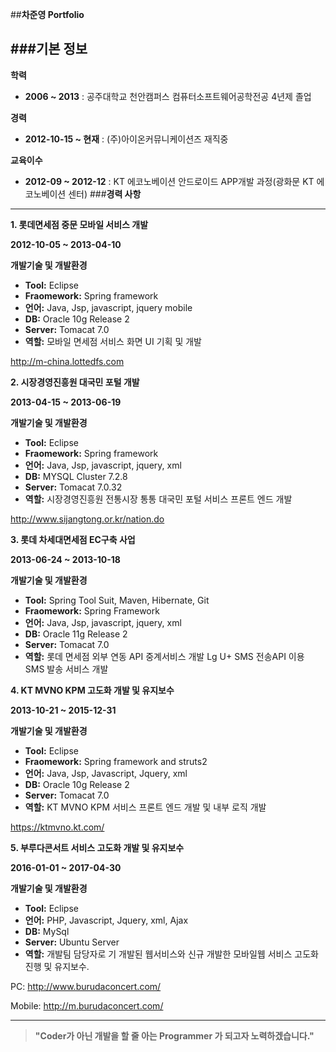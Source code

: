 ##**차준영 Portfolio**

###**<i class="icon-file"></i>기본 정보**
-------------
**학력**
- **2006 ~ 2013** : 공주대학교 천안캠퍼스 컴퓨터소프트웨어공학전공 4년제 졸업

**경력**
- **2012-10-15 ~ 현재** : (주)아이온커뮤니케이션즈 재직중

**교육이수**
- **2012-09 ~ 2012-12** : KT 에코노베이션 안드로이드 APP개발 과정(광화문 KT 에코노베이션 센터)
###**<i class="icon-pencil"></i>경력 사항**
-------------
**1. 롯데면세점 중문 모바일 서비스 개발**

**2012-10-05 ~ 2013-04-10**


**<i class="icon-hdd"></i>개발기술 및 개발환경**
- **Tool:** Eclipse
- **Fraomework:** Spring framework
- **언어:** Java, Jsp, javascript, jquery mobile 
- **DB:** Oracle 10g Release 2
- **Server:** Tomacat 7.0
- **역할:** 
모바일 면세점 서비스 화면 UI 기획 및 개발

http://m-china.lottedfs.com

**2. 시장경영진흥원 대국민 포털 개발**

**2013-04-15 ~ 2013-06-19**


**<i class="icon-hdd"></i>개발기술 및 개발환경**
- **Tool:** Eclipse
- **Fraomework:** Spring framework
- **언어:** Java, Jsp, javascript, jquery, xml 
- **DB:** MYSQL Cluster 7.2.8
- **Server:** Tomacat 7.0.32
- **역할:** 
시장경영진흥원 전통시장 통통 대국민 포털 서비스 프론트 엔드 개발


http://www.sijangtong.or.kr/nation.do

**3. 롯데 차세대면세점 EC구축 사업**

**2013-06-24 ~ 2013-10-18**

**<i class="icon-hdd"></i>개발기술 및 개발환경**
- **Tool:** Spring Tool Suit, Maven, Hibernate, Git
- **Fraomework:** Spring Framework
- **언어:** Java, Jsp, javascript, jquery, xml 
- **DB:** Oracle 11g Release 2
- **Server:** Tomacat 7.0
- **역할:** 
롯데 면세점 외부 연동 API 중계서비스 개발 
Lg U+ SMS 전송API 이용 SMS 발송 서비스 개발

**4. KT MVNO KPM 고도화 개발 및 유지보수**

**2013-10-21 ~ 2015-12-31**

**<i class="icon-hdd"></i>개발기술 및 개발환경**
- **Tool:** Eclipse
- **Fraomework:** Spring framework and struts2
- **언어:** Java, Jsp, Javascript, Jquery, xml 
- **DB:** Oracle 10g Release 2
- **Server:** Tomacat 7.0
- **역할:** 
KT MVNO KPM 서비스 프론트 엔드 개발 및 내부 로직 개발

https://ktmvno.kt.com/


**5. 부루다콘서트 서비스 고도화 개발 및 유지보수**

**2016-01-01 ~ 2017-04-30**

**<i class="icon-hdd"></i>개발기술 및 개발환경**
- **Tool:** Eclipse
- **언어:** PHP, Javascript, Jquery, xml, Ajax
- **DB:** MySql
- **Server:** Ubuntu Server
- **역할:** 
개발팀 담당자로 기 개발된 웹서비스와 신규 개발한 모바일웹 서비스 고도화 진행 및 유지보수.

PC: 		http://www.burudaconcert.com/

Mobile: http://m.burudaconcert.com/

---

> 
> **"Coder가 아닌 개발을 할 줄 아는 Programmer 가 되고자 노력하겠습니다."**
